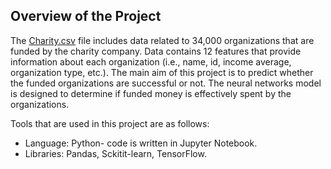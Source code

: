 ## Overview of the Project
The [Charity.csv](https://github.com/elp192/Neural_Network_1/blob/e41015af332e9b1723ddb439d0b9430ddfbef310/data/charity_data.csv) file includes data related to 34,000 organizations that are funded by the charity company. Data contains 12 features that provide information about each organization (i.e., name, id, income average, organization type, etc.). The main aim of this project is to predict whether the funded organizations are successful or not. The neural networks model is designed to determine if funded money is effectively spent by the organizations.<br>

Tools that are used in this project are as follows:<br>
- Language: Python- code is written in Jupyter Notebook.<br>
- Libraries: Pandas, Sckitit-learn, TensorFlow.<br>


